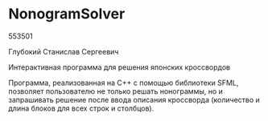 # NonogramSolver
553501

Глубокий Станислав Сергеевич

Интерактивная программа для решения японских кроссвордов

Программа, реализованная на C++ с помощью библиотеки SFML, позволяет пользователю не только решать нонограммы, но и запрашивать решение после ввода описания кроссворда (количество и длина блоков для всех строк и столбцов).
